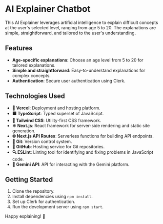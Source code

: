 # AI Explainer Chatbot

This AI Explainer leverages artificial intelligence to explain difficult concepts at the user's selected level, ranging from age 5 to 20. The explanations are simple, straightforward, and tailored to the user's understanding.

## Features

- **Age-specific explanations**: Choose an age level from 5 to 20 for tailored explanations.
- **Simple and straightforward**: Easy-to-understand explanations for complex concepts.
- **Authentication**: Secure user authentication using Clerk.

## Technologies Used

- **🚀 Vercel**: Deployment and hosting platform.
- **🟦 TypeScript**: Typed superset of JavaScript.
- **🎨 Tailwind CSS**: Utility-first CSS framework.
- **⚛️ Next.js**: React framework for server-side rendering and static site generation.
- **🌐 Next.js API Routes**: Serverless functions for building API endpoints.
- **🔧 Git**: Version control system.
- **🐙 GitHub**: Hosting service for Git repositories.
- **🔍 ESLint**: Linting tool for identifying and fixing problems in JavaScript code.
- **💎 Gemini API**: API for interacting with the Gemini platform.

## Getting Started

1. Clone the repository.
2. Install dependencies using `npm install`.
3. Set up Clerk for authentication.
4. Run the development server using `npm start`.

Happy explaining! 🎉
